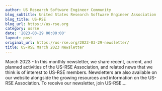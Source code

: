 ```yaml
---
author: US Research Software Engineer Community
blog_subtitle: United States Research Software Engineer Association
blog_title: US-RSE
blog_url: https://us-rse.org
category: usrse
date: '2023-03-29 00:00:00'
layout: post
original_url: https://us-rse.org/2023-03-29-newsletter/
title: US-RSE March 2023 Newsletter
---
```


March 2023 - 
          In this monthly newsletter, we share recent, current, and planned activities of the US-RSE Association, and related news that we think is of interest to US-RSE members. Newsletters are also available on our website alongside the growing resources and information on the US-RSE Association. To receive our newsletter, join US-RSE....